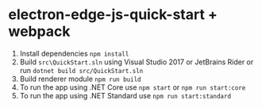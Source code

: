 # electron-edge-js-quick-start + webpack

1. Install dependencies `npm install`
2. Build `src\QuickStart.sln` using Visual Studio 2017 or JetBrains Rider or run `dotnet build src/QuickStart.sln`
3. Build renderer module `npm run build`
4. To run the app using .NET Core use `npm start` or `npm run start:core`
5. To run the app using .NET Standard use `npm run start:standard`
